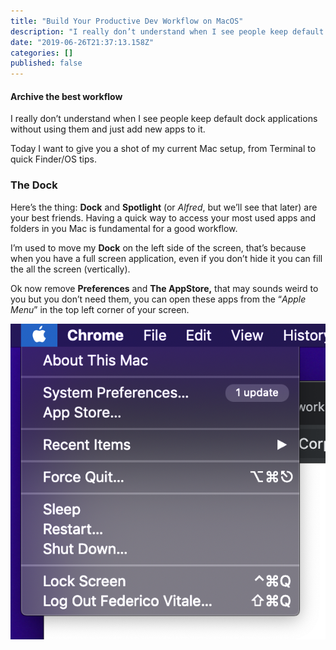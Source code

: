```yaml
---
title: "Build Your Productive Dev Workflow on MacOS"
description: "I really don’t understand when I see people keep default dock applications without using them and just add new apps to it."
date: "2019-06-26T21:37:13.158Z"
categories: []
published: false
---
```


#### Archive the best workflow

I really don’t understand when I see people keep default dock applications without using them and just add new apps to it.

Today I want to give you a shot of my current Mac setup, from Terminal to quick Finder/OS tips.

### The Dock

Here’s the thing: **Dock** and **Spotlight** (or _Alfred_, but we’ll see that later) are your best friends. Having a quick way to access your most used apps and folders in you Mac is fundamental for a good workflow.

I’m used to move my **Dock** on the left side of the screen, that’s because when you have a full screen application, even if you don’t hide it you can fill the all the screen (vertically).

Ok now remove **Preferences** and **The AppStore,** that may sounds weird to you but you don’t need them, you can open these apps from the “_Apple Menu_” in the top left corner of your screen.

![](./asset-1.png)
